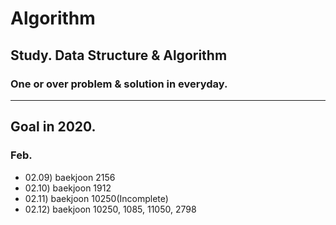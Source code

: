 # Algorithm
## Study. Data Structure &amp; Algorithm

### One or over problem & solution in everyday.

------

## Goal in 2020.

### Feb.
- 02.09) baekjoon 2156 
- 02.10) baekjoon 1912
- 02.11) baekjoon 10250(Incomplete)
- 02.12) baekjoon 10250, 1085, 11050, 2798
